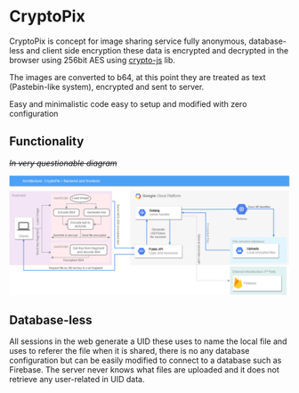 # CryptoPix

CryptoPix is concept for image sharing service fully anonymous, database-less and client side encryption these data is encrypted and decrypted in the browser using 256bit AES using [crypto-js](https://github.com/brix/crypto-js) lib.

The images are converted to b64, at this point they are treated as text (Pastebin-like system), encrypted and sent to server.

Easy and minimalistic code easy to setup and modified with zero configuration


## Functionality 
<del>*In very questionable diagram*</del>

<img src="https://github.com/SegoCode/CryptoPix/blob/main/documents/CryptoPix%20Diagram.png">

## Database-less

All sessions in the web generate a UID these uses to name the local file and uses to referer the file when it is shared, there is no any database configuration but can be easily modified to connect to a database such as Firebase. The server never knows what files are uploaded and it does not retrieve any user-related in UID data.
